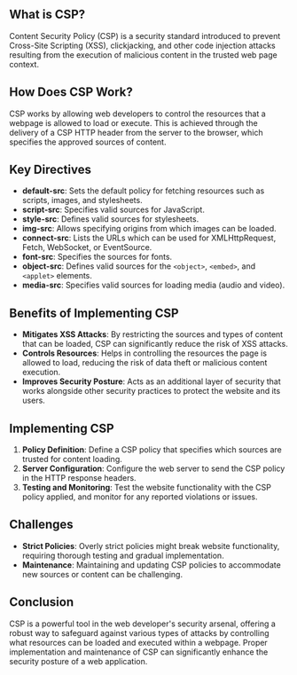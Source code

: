 ## What is CSP?
Content Security Policy (CSP) is a security standard introduced to prevent Cross-Site Scripting (XSS), clickjacking, and other code injection attacks resulting from the execution of malicious content in the trusted web page context.

## How Does CSP Work?
CSP works by allowing web developers to control the resources that a webpage is allowed to load or execute. This is achieved through the delivery of a CSP HTTP header from the server to the browser, which specifies the approved sources of content.

## Key Directives
- **default-src**: Sets the default policy for fetching resources such as scripts, images, and stylesheets.
- **script-src**: Specifies valid sources for JavaScript.
- **style-src**: Defines valid sources for stylesheets.
- **img-src**: Allows specifying origins from which images can be loaded.
- **connect-src**: Lists the URLs which can be used for XMLHttpRequest, Fetch, WebSocket, or EventSource.
- **font-src**: Specifies the sources for fonts.
- **object-src**: Defines valid sources for the `<object>`, `<embed>`, and `<applet>` elements.
- **media-src**: Specifies valid sources for loading media (audio and video).

## Benefits of Implementing CSP
- **Mitigates XSS Attacks**: By restricting the sources and types of content that can be loaded, CSP can significantly reduce the risk of XSS attacks.
- **Controls Resources**: Helps in controlling the resources the page is allowed to load, reducing the risk of data theft or malicious content execution.
- **Improves Security Posture**: Acts as an additional layer of security that works alongside other security practices to protect the website and its users.

## Implementing CSP
1. **Policy Definition**: Define a CSP policy that specifies which sources are trusted for content loading.
2. **Server Configuration**: Configure the web server to send the CSP policy in the HTTP response headers.
3. **Testing and Monitoring**: Test the website functionality with the CSP policy applied, and monitor for any reported violations or issues.

## Challenges
- **Strict Policies**: Overly strict policies might break website functionality, requiring thorough testing and gradual implementation.
- **Maintenance**: Maintaining and updating CSP policies to accommodate new sources or content can be challenging.

## Conclusion
CSP is a powerful tool in the web developer's security arsenal, offering a robust way to safeguard against various types of attacks by controlling what resources can be loaded and executed within a webpage. Proper implementation and maintenance of CSP can significantly enhance the security posture of a web application.